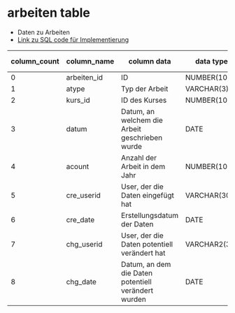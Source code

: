 # arbeiten table 
- Daten zu Arbeiten
- [Link zu SQL code für Implementierung](../../../../../code_resources/database_components_doc/tables/arbeiten_table.sql)


| column_count | column_name    | column data                                          | data type     | required(y/n) | key(PK/FK/null) | has Index(y/n) |
|--------------|----------------|------------------------------------------------------|---------------|---------------|-----------------|----------------|
| 0            | arbeiten_id    | ID                                                   | NUMBER(10)    | y             | PK              | y              |
| 1            | atype          | Typ der Arbeit                                       | VARCHAR(3)    | y             | null            | y              |
| 2            | kurs_id        | ID des Kurses                                        | NUMBER(10)    | y             | FK1             | y              |
| 3            | datum          | Datum, an welchem die Arbeit geschrieben wurde       | DATE          | y             | null            | y              |
| 4            | acount         | Anzahl der Arbeit in dem Jahr                        | NUMBER(10)    | n             | null            | y              |
| 5            | cre_userid     | User, der die Daten eingefügt hat                    | VARCHAR(30)   | y             | null            | y              |
| 6            | cre_date       | Erstellungsdatum der Daten                           | DATE          | y             | null            | y              |
| 7            | chg_userid     | User, der die Daten potentiell verändert hat         | VARCHAR2(30)  | n             | null            | y              |
| 8            | chg_date       | Datum, an dem die Daten potentiell verändert wurden  | DATE          | n             | null            | y              |
